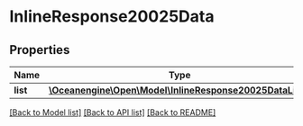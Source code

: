 # InlineResponse20025Data

## Properties
Name | Type | Description | Notes
------------ | ------------- | ------------- | -------------
**list** | [**\Oceanengine\Open\Model\InlineResponse20025DataList[]**](InlineResponse20025DataList.md) |  | 

[[Back to Model list]](../README.md#documentation-for-models) [[Back to API list]](../README.md#documentation-for-api-endpoints) [[Back to README]](../README.md)


